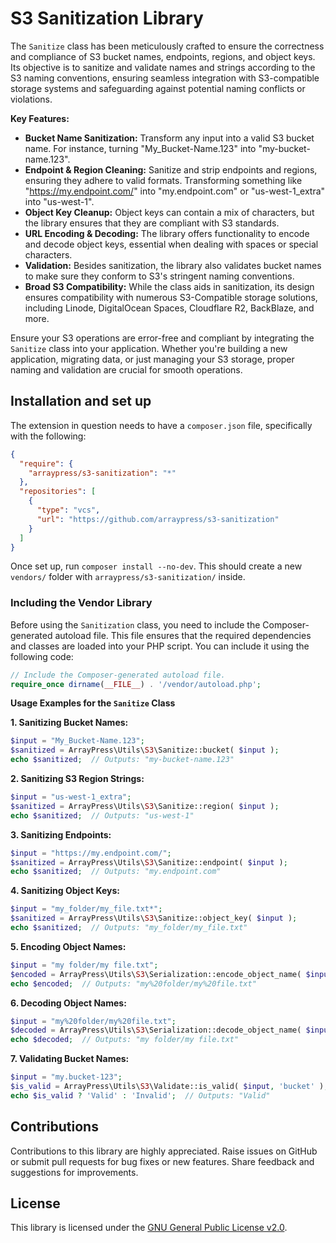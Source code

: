 # S3 Sanitization Library

The `Sanitize` class has been meticulously crafted to ensure the correctness and compliance of S3 bucket names, endpoints, regions, and object keys. Its objective is to sanitize and validate names and strings according to the S3 naming conventions, ensuring seamless integration with S3-compatible storage systems and safeguarding against potential naming conflicts or violations.

**Key Features:**

* **Bucket Name Sanitization:** Transform any input into a valid S3 bucket name. For instance, turning "My_Bucket-Name.123" into "my-bucket-name.123".
* **Endpoint & Region Cleaning:** Sanitize and strip endpoints and regions, ensuring they adhere to valid formats. Transforming something like "https://my.endpoint.com/" into "my.endpoint.com" or "us-west-1_extra" into "us-west-1".
* **Object Key Cleanup:** Object keys can contain a mix of characters, but the library ensures that they are compliant with S3 standards.
* **URL Encoding & Decoding:** The library offers functionality to encode and decode object keys, essential when dealing with spaces or special characters.
* **Validation:** Besides sanitization, the library also validates bucket names to make sure they conform to S3's stringent naming conventions.
* **Broad S3 Compatibility:** While the class aids in sanitization, its design ensures compatibility with numerous S3-Compatible storage solutions, including Linode, DigitalOcean Spaces, Cloudflare R2, BackBlaze, and more.

Ensure your S3 operations are error-free and compliant by integrating the `Sanitize` class into your application. Whether you're building a new application, migrating data, or just managing your S3 storage, proper naming and validation are crucial for smooth operations.

## Installation and set up

The extension in question needs to have a `composer.json` file, specifically with the following:

```json 
{
  "require": {
    "arraypress/s3-sanitization": "*"
  },
  "repositories": [
    {
      "type": "vcs",
      "url": "https://github.com/arraypress/s3-sanitization"
    }
  ]
}
```

Once set up, run `composer install --no-dev`. This should create a new `vendors/` folder
with `arraypress/s3-sanitization/` inside.

### Including the Vendor Library

Before using the `Sanitization` class, you need to include the Composer-generated autoload file. This file ensures that the required dependencies and classes are loaded into your PHP script. You can include it using the following code:

```php 
// Include the Composer-generated autoload file.
require_once dirname(__FILE__) . '/vendor/autoload.php';
```

**Usage Examples for the `Sanitize` Class**

**1. Sanitizing Bucket Names:**

```php
$input = "My_Bucket-Name.123";
$sanitized = ArrayPress\Utils\S3\Sanitize::bucket( $input );
echo $sanitized;  // Outputs: "my-bucket-name.123"
```

**2. Sanitizing S3 Region Strings:**

```php
$input = "us-west-1_extra";
$sanitized = ArrayPress\Utils\S3\Sanitize::region( $input );
echo $sanitized;  // Outputs: "us-west-1"
```

**3. Sanitizing Endpoints:**

```php
$input = "https://my.endpoint.com/";
$sanitized = ArrayPress\Utils\S3\Sanitize::endpoint( $input );
echo $sanitized;  // Outputs: "my.endpoint.com"
```

**4. Sanitizing Object Keys:**

```php
$input = "my_folder/my_file.txt*";
$sanitized = ArrayPress\Utils\S3\Sanitize::object_key( $input );
echo $sanitized;  // Outputs: "my_folder/my_file.txt"
```

**5. Encoding Object Names:**

```php
$input = "my folder/my file.txt";
$encoded = ArrayPress\Utils\S3\Serialization::encode_object_name( $input );
echo $encoded;  // Outputs: "my%20folder/my%20file.txt"
```

**6. Decoding Object Names:**

```php
$input = "my%20folder/my%20file.txt";
$decoded = ArrayPress\Utils\S3\Serialization::decode_object_name( $input );
echo $decoded;  // Outputs: "my folder/my file.txt"
```

**7. Validating Bucket Names:**

```php
$input = "my.bucket-123";
$is_valid = ArrayPress\Utils\S3\Validate::is_valid( $input, 'bucket' );
echo $is_valid ? 'Valid' : 'Invalid';  // Outputs: "Valid"
```

## Contributions

Contributions to this library are highly appreciated. Raise issues on GitHub or submit pull requests for bug
fixes or new features. Share feedback and suggestions for improvements.

## License

This library is licensed under
the [GNU General Public License v2.0](https://www.gnu.org/licenses/old-licenses/gpl-2.0.en.html).